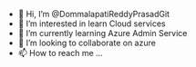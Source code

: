 - 👋 Hi, I’m @DommalapatiReddyPrasadGit
- 👀 I’m interested in learn Cloud services
- 🌱 I’m currently learning Azure Admin Service
- 💞️ I’m looking to collaborate on azure
- 📫 How to reach me ...

<!---
DommalapatiReddyPrasadGit/DommalapatiReddyPrasadGit is a ✨ special ✨ repository because its `README.md` (this file) appears on your GitHub profile.
You can click the Preview link to take a look at your changes.
--->
